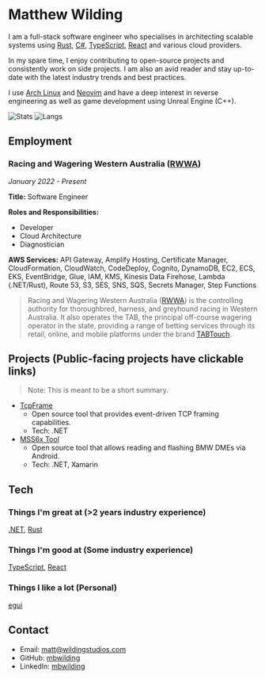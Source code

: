 # Matthew Wilding

I am a full-stack software engineer who specialises in architecting scalable systems using [Rust](https://www.rust-lang.org), [C#](https://dotnet.microsoft.com/languages/csharp), [TypeScript](https://www.typescriptlang.org), [React](https://react.dev) and various cloud providers.

In my spare time, I enjoy contributing to open-source projects and consistently work on side projects. I am also an avid reader and stay up-to-date with the latest industry trends and best practices.

I use [Arch Linux](https://www.archlinux.org) and [Neovim](https://neovim.io) and have a deep interest in reverse engineering as well as game development using Unreal Engine (C++).

![Stats](https://github-readme-stats.vercel.app/api?username=mbwilding&show_icons=true&theme=tokyonight&hide_border=true)
![Langs](https://github-readme-stats.vercel.app/api/top-langs/?username=mbwilding&layout=donut&theme=tokyonight&hide_border=true)

## Employment

### Racing and Wagering Western Australia ([RWWA](https://www.rwwa.com.au))

*January 2022 - Present*

**Title:** Software Engineer

**Roles and Responsibilities:**
- Developer
- Cloud Architecture
- Diagnostician

**AWS Services:** API Gateway, Amplify Hosting, Certificate Manager, CloudFormation, CloudWatch, CodeDeploy, Cognito, DynamoDB, EC2, ECS, EKS, EventBridge, Glue, IAM, KMS, Kinesis Data Firehose, Lambda (.NET/Rust), Route 53, S3, SES, SNS, SQS, Secrets Manager, Step Functions

> Racing and Wagering Western Australia ([RWWA](https://www.rwwa.com.au)) is the controlling authority for thoroughbred, harness, and greyhound racing in Western Australia. It also operates the TAB, the principal off-course wagering operator in the state, providing a range of betting services through its retail, online, and mobile platforms under the brand [TABTouch](https://www.tabtouch.com.au).

## Projects (Public-facing projects have clickable links)

> Note: This is meant to be a short summary.

- [TcpFrame](https://www.nuget.org/packages/TcpFrame)
  - Open source tool that provides event-driven TCP framing capabilities.
  - Tech: .NET
- [MSS6x Tool](https://play.google.com/store/apps/details?id=com.argentraceworx.mss6xfree&hl=en_US)
  - Open source tool that allows reading and flashing BMW DMEs via Android.
  - Tech: .NET, Xamarin

## Tech

### Things I'm great at (>2 years industry experience)

[.NET](https://dotnet.microsoft.com), [Rust](https://www.rust-lang.org)

### Things I'm good at (Some industry experience)

[TypeScript](https://www.typescriptlang.org), [React](https://react.dev)

### Things I like a lot (Personal)

[egui](https://github.com/emilk/egui)

## Contact

- Email: <matt@wildingstudios.com>
- GitHub: [mbwilding](http://github.com/mbwilding)
- LinkedIn: [mbwilding](https://www.linkedin.com/in/mbwilding)
